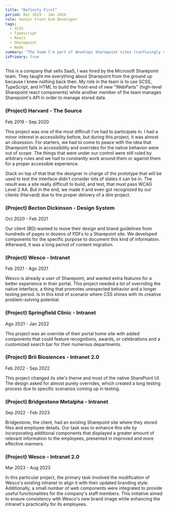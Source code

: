 ```yaml
---
title: "Definity First"
period: Dec 2019 - Jan 2024
role: Senior Front-End Developer
tags: 
  - SCSS
  - Typescript
  - React
  - Sharepoint
  - Node
summary: "The team I'm part of develops Sharepoint sites (confusingly called «Intranets»`) and custom components for these sites using TypeScript and React."
isPrimary: true
---
```

This is a company that sells SaaS, I was hired by the Microsoft Sharepoint team. They taught me everything about Sharepoint from the ground up because I knew nothing back then. My role in the team is to use SCSS, TypeScript, and HTML to build the front-end of new "WebParts" (high-level Sharepoint react components) while another member of the team manages Sharepoint's API in order to manage stored data.

### (Project) Harvard - The Source
Feb 2019 - Sep 2020

This project was one of the most difficult I've had to participate in. I had a minor interest in accessibility before, but during this project, it was almost an obsession. For starters, we had to come to peace with the idea that Sharepoint fails in accessibility and overrides for the native behavior were out of scope. The things that were under our control were still ruled by arbitrary rules and we had to constantly work around them or against them for a proper accessible experience.

Stack on top of that that the designer in charge of the prototype that will be used to test the interface didn't consider lots of states it can be in. The result was a site really difficult to build, and test, that must pass WCAG Level 2 AA. But in the end, we made it and even got recognized by our clients (Harvard) due to the proper delivery of a dire project.

### (Project) Becton Dickinson - Design System
Oct 2020 - Feb 2021

Our client (BD) wanted to move their design and brand guidelines from hundreds of pages in dozens of PDFs to a Sharepoint site. We developed components for the specific purpose to document this kind of information. Afterward, it was a long period of content migration.

### (Project) Wesco - Intranet
Feb 2021 - Ago 2021

Wesco is already a user of Sharepoint, and wanted extra features for a better experience in their portal. This project needed a lot of overriding the native interface, a thing that promotes unexpected behavior and a longer testing period. Is in this kind of scenario where CSS shines with its creative problem-solving potential.

### (Project) Springfield Clinic - Intranet
Ago 2021 - Jan 2022

This project was an override of their portal home site with added components that could feature recognitions, awards, or celebrations and a customized search bar for their numerous departments. 

### (Project) Brii Biosiences - Intranet 2.0
Feb 2022 - Sep 2022

This project changed its site's theme and most of the native SharePoint UI. The design asked for almost purely overrides, which created a long testing process due to specific scenarios coming up in testing.

### (Project) Bridgestone Metalpha - Intranet
Sep 2022 - Feb 2023

Bridgestone, the client, had an existing Sharepoint site where they stored files and employee details. Our task was to enhance this site by incorporating additional components that displayed a greater amount of relevant information to the employees, presented in improved and more effective manners.

### (Project) Wesco - Intranet 2.0
Mar 2023 - Aug 2023

In this particular project, the primary task involved the modification of Wesco's existing intranet to align it with their updated branding style. Additionally, a small number of web components were integrated to provide useful functionalities for the company's staff members. This initiative aimed to ensure consistency with Wesco's new brand image while enhancing the intranet's practicality for its employees.